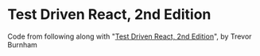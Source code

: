 # Test Driven React, 2nd Edition

Code from following along with "[Test Driven React, 2nd Edition](https://www.pragprog.com/titles/tbreact2/test-driven-react-second-edition/)", by Trevor Burnham
